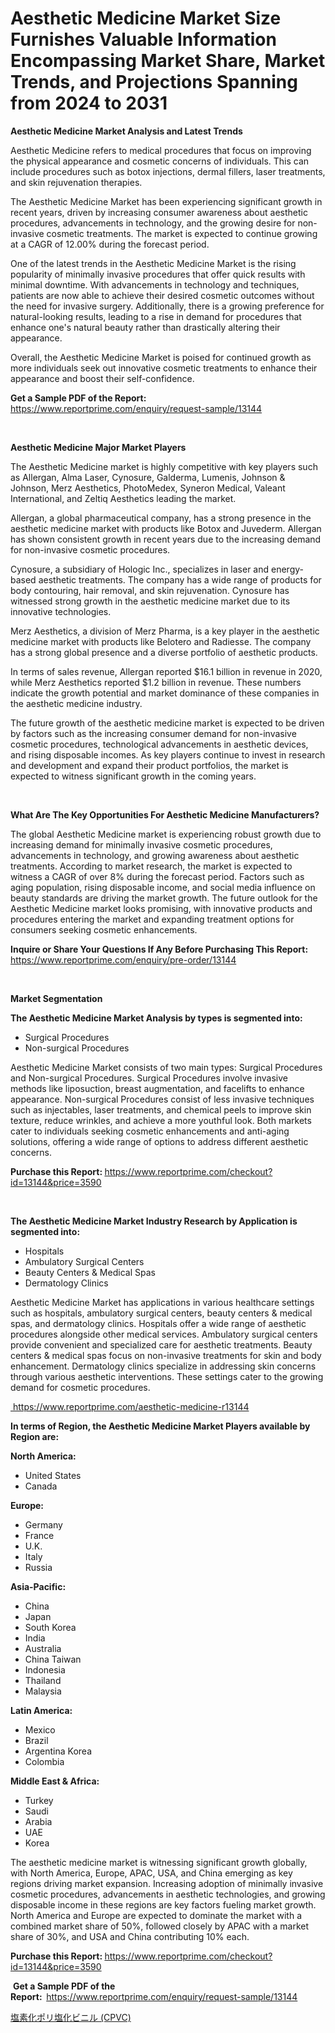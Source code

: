 <p><h1>Aesthetic Medicine Market Size Furnishes Valuable Information Encompassing Market Share, Market Trends, and Projections Spanning from 2024 to 2031</h1></p><p><strong>Aesthetic Medicine Market Analysis and Latest Trends</strong></p>
<p><p>Aesthetic Medicine refers to medical procedures that focus on improving the physical appearance and cosmetic concerns of individuals. This can include procedures such as botox injections, dermal fillers, laser treatments, and skin rejuvenation therapies.</p><p>The Aesthetic Medicine Market has been experiencing significant growth in recent years, driven by increasing consumer awareness about aesthetic procedures, advancements in technology, and the growing desire for non-invasive cosmetic treatments. The market is expected to continue growing at a CAGR of 12.00% during the forecast period.</p><p>One of the latest trends in the Aesthetic Medicine Market is the rising popularity of minimally invasive procedures that offer quick results with minimal downtime. With advancements in technology and techniques, patients are now able to achieve their desired cosmetic outcomes without the need for invasive surgery. Additionally, there is a growing preference for natural-looking results, leading to a rise in demand for procedures that enhance one's natural beauty rather than drastically altering their appearance.</p><p>Overall, the Aesthetic Medicine Market is poised for continued growth as more individuals seek out innovative cosmetic treatments to enhance their appearance and boost their self-confidence.</p></p>
<p><strong>Get a Sample PDF of the Report:&nbsp;</strong> <a href="https://www.reportprime.com/enquiry/request-sample/13144">https://www.reportprime.com/enquiry/request-sample/13144</a></p>
<p>&nbsp;</p>
<p><strong>Aesthetic Medicine Major Market Players</strong></p>
<p><p>The Aesthetic Medicine market is highly competitive with key players such as Allergan, Alma Laser, Cynosure, Galderma, Lumenis, Johnson & Johnson, Merz Aesthetics, PhotoMedex, Syneron Medical, Valeant International, and Zeltiq Aesthetics leading the market.</p><p>Allergan, a global pharmaceutical company, has a strong presence in the aesthetic medicine market with products like Botox and Juvederm. Allergan has shown consistent growth in recent years due to the increasing demand for non-invasive cosmetic procedures.</p><p>Cynosure, a subsidiary of Hologic Inc., specializes in laser and energy-based aesthetic treatments. The company has a wide range of products for body contouring, hair removal, and skin rejuvenation. Cynosure has witnessed strong growth in the aesthetic medicine market due to its innovative technologies.</p><p>Merz Aesthetics, a division of Merz Pharma, is a key player in the aesthetic medicine market with products like Belotero and Radiesse. The company has a strong global presence and a diverse portfolio of aesthetic products.</p><p>In terms of sales revenue, Allergan reported $16.1 billion in revenue in 2020, while Merz Aesthetics reported $1.2 billion in revenue. These numbers indicate the growth potential and market dominance of these companies in the aesthetic medicine industry.</p><p>The future growth of the aesthetic medicine market is expected to be driven by factors such as the increasing consumer demand for non-invasive cosmetic procedures, technological advancements in aesthetic devices, and rising disposable incomes. As key players continue to invest in research and development and expand their product portfolios, the market is expected to witness significant growth in the coming years.</p></p>
<p>&nbsp;</p>
<p><strong>What Are The Key Opportunities For Aesthetic Medicine Manufacturers?</strong></p>
<p><p>The global Aesthetic Medicine market is experiencing robust growth due to increasing demand for minimally invasive cosmetic procedures, advancements in technology, and growing awareness about aesthetic treatments. According to market research, the market is expected to witness a CAGR of over 8% during the forecast period. Factors such as aging population, rising disposable income, and social media influence on beauty standards are driving the market growth. The future outlook for the Aesthetic Medicine market looks promising, with innovative products and procedures entering the market and expanding treatment options for consumers seeking cosmetic enhancements.</p></p>
<p><strong>Inquire or Share Your Questions If Any Before Purchasing This Report:</strong> <a href="https://www.reportprime.com/enquiry/pre-order/13144">https://www.reportprime.com/enquiry/pre-order/13144</a></p>
<p>&nbsp;</p>
<p><strong>Market Segmentation</strong></p>
<p><strong>The Aesthetic Medicine Market Analysis by types is segmented into:</strong></p>
<p><ul><li>Surgical Procedures</li><li>Non-surgical Procedures</li></ul></p>
<p><p>Aesthetic Medicine Market consists of two main types: Surgical Procedures and Non-surgical Procedures. Surgical Procedures involve invasive methods like liposuction, breast augmentation, and facelifts to enhance appearance. Non-surgical Procedures consist of less invasive techniques such as injectables, laser treatments, and chemical peels to improve skin texture, reduce wrinkles, and achieve a more youthful look. Both markets cater to individuals seeking cosmetic enhancements and anti-aging solutions, offering a wide range of options to address different aesthetic concerns.</p></p>
<p><strong>Purchase this Report:&nbsp;</strong><a href="https://www.reportprime.com/checkout?id=13144&price=3590">https://www.reportprime.com/checkout?id=13144&price=3590</a></p>
<p>&nbsp;</p>
<p><strong>The Aesthetic Medicine Market Industry Research by Application is segmented into:</strong></p>
<p><ul><li>Hospitals</li><li>Ambulatory Surgical Centers</li><li>Beauty Centers & Medical Spas</li><li>Dermatology Clinics</li></ul></p>
<p><p>Aesthetic Medicine Market has applications in various healthcare settings such as hospitals, ambulatory surgical centers, beauty centers & medical spas, and dermatology clinics. Hospitals offer a wide range of aesthetic procedures alongside other medical services. Ambulatory surgical centers provide convenient and specialized care for aesthetic treatments. Beauty centers & medical spas focus on non-invasive treatments for skin and body enhancement. Dermatology clinics specialize in addressing skin concerns through various aesthetic interventions. These settings cater to the growing demand for cosmetic procedures.</p></p>
<p><a href="https://www.reportprime.com/aesthetic-medicine-r13144">&nbsp;https://www.reportprime.com/aesthetic-medicine-r13144</a></p>
<p><strong>In terms of Region, the Aesthetic Medicine Market Players available by Region are:</strong></p>
<p>
    <p> <strong> North America: </strong>
        <ul>
            <li>United States</li>
            <li>Canada</li>
        </ul>
        </p> 
    <p> <strong> Europe: </strong>
        <ul>
            <li>Germany</li>
            <li>France</li>
            <li>U.K.</li>
            <li>Italy</li>
            <li>Russia</li>
        </ul>
        </p> 
    <p> <strong> Asia-Pacific: </strong>
        <ul>
            <li>China</li>
            <li>Japan</li>
            <li>South Korea</li>
            <li>India</li>
            <li>Australia</li>
            <li>China Taiwan</li>
            <li>Indonesia</li>
            <li>Thailand</li>
            <li>Malaysia</li>
        </ul>
        </p> 
    <p> <strong> Latin America: </strong>
        <ul>
            <li>Mexico</li>
            <li>Brazil</li>
            <li>Argentina Korea</li>
            <li>Colombia</li>
        </ul>
        </p> 
    <p> <strong> Middle East & Africa: </strong>
        <ul>
            <li>Turkey</li>
            <li>Saudi</li>
            <li>Arabia</li>
            <li>UAE</li>
            <li>Korea</li>
        </ul>
    </p>
    </p>
<p><p>The aesthetic medicine market is witnessing significant growth globally, with North America, Europe, APAC, USA, and China emerging as key regions driving market expansion. Increasing adoption of minimally invasive cosmetic procedures, advancements in aesthetic technologies, and growing disposable income in these regions are key factors fueling market growth. North America and Europe are expected to dominate the market with a combined market share of 50%, followed closely by APAC with a market share of 30%, and USA and China contributing 10% each.</p></p>
<p><strong>Purchase this Report: </strong><a href="https://www.reportprime.com/checkout?id=13144&price=3590">https://www.reportprime.com/checkout?id=13144&price=3590</a></p>
<p>&nbsp;<strong>Get a Sample PDF of the Report:&nbsp;&nbsp;</strong><a href="https://www.reportprime.com/enquiry/request-sample/13144">https://www.reportprime.com/enquiry/request-sample/13144</a></p>
<p><strong></strong></p>
<p><p><a href="https://github.com/oafhukehf4709715/Market-Research-Report-List-4/blob/main/919997784685.md">塩素化ポリ塩化ビニル (CPVC)</a></p></p>
